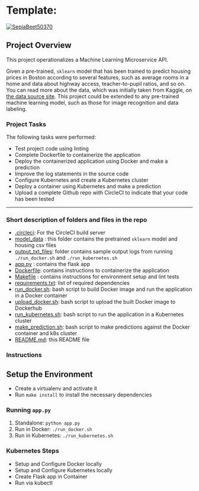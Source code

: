 # Template:
[![SepiaBeet50370](https://circleci.com/gh/SepiaBeet50370/Operationalize-a-Machine-Learning-Microservice-API.svg?style=svg)](https://app.circleci.com/pipelines/github/SepiaBeet50370)

## Project Overview

This project operationalizes a Machine Learning Microservice API. 

Given a pre-trained, `sklearn` model that has been trained to predict housing prices in Boston according to several features, such as average rooms in a home and data about highway access, teacher-to-pupil ratios, and so on. You can read more about the data, which was initially taken from Kaggle, on [the data source site](https://www.kaggle.com/c/boston-housing). This project could be extended to any pre-trained machine learning model, such as those for image recognition and data labeling.

### Project Tasks

The following tasks were performed:
* Test project code using linting
* Complete Dockerfile to containerize the application
* Deploy the containerized application using Docker and make a prediction
* Improve the log statements in the source code
* Configure Kubernetes and create a Kubernetes cluster
* Deploy a container using Kubernetes and make a prediction
* Upload a complete Github repo with CircleCI to indicate that your code has been tested


---
### Short description of folders and files in the repo

* [.circleci](/.circleci): For the CircleCI build server
* [model_data](/model_data) : this folder contains the pretrained `sklearn` model and housing csv files
* [output_txt_files](/output_txt_files): folder contains sample output logs from running `./run_docker.sh` and `./run_kubernetes.sh`
* [app.py](/app.py) : contains the flask app
* [Dockerfile](/app.py): contains instructions to containerize the application
* [Makefile](/Makefile) : contains instructions for environment setup and lint tests
* [requirements.txt](/requirements.txt): list of required dependencies
* [run_docker.sh](/run_docker.sh): bash script to build Docker image and run the application in a Docker container
* [upload_docker.sh](/upload_docker.sh): bash script to upload the built Docker image to Dockerhub
* [run_kubernetes.sh](/run_kubernetes.sh): bash script to run the application in a Kubernetes cluster
* [make_prediction.sh](/make_prediction.sh): bash script to make predictions against the Docker container and k8s cluster
* [README.md](/README.md): this README file

### Instructions
## Setup the Environment

* Create a virtualenv and activate it
* Run `make install` to install the necessary dependencies

### Running `app.py`

1. Standalone:  `python app.py`
2. Run in Docker:  `./run_docker.sh`
3. Run in Kubernetes:  `./run_kubernetes.sh`

### Kubernetes Steps

* Setup and Configure Docker locally
* Setup and Configure Kubernetes locally
* Create Flask app in Container
* Run via kubectl